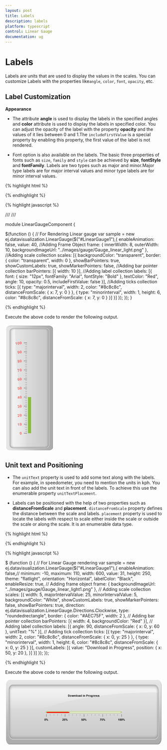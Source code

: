 ```yaml
---
layout: post
title: Labels
description: labels
platform: typescript
control: Linear Gauge
documentation: ug
---
```


# Labels

Labels are units that are used to display the values in the scales. You can customize Labels with the properties like`angle`, `color`, `font`, `opacity`, etc.

## Label Customization

**Appearance**

* The attribute **angle** is used to display the labels in the specified angles and **color** attribute is used to display the labels in specified color. You can adjust the opacity of the label with the property **opacity** and the values of it lies between 0 and 1.The `includeFirstValue` is a special property by enabling this property, the first value of the label is not rendered.

* Font option is also available on the labels. The basic three properties of fonts such as `size`, `family` and `style` can be achieved by **size**, **fontStyle** and **fontFamily**. Labels are two types such as major and minor.Major type labels are for major interval values and minor type labels are for minor interval values.


{% highlight html %}

<div id="LinearGauge1"></div>

{% endhighlight %}

{% highlight javascript %}

/// <reference path="../tsfiles/jquery.d.ts"></reference>
/// <reference path="../tsfiles/ej.web.all.d.ts"></reference>

module LinearGaugeComponent {

  $(function () {
        // For Rendering Linear gauge
      var sample = new ej.datavisualization.LinearGauge($("#LinearGauge1"),{
            enableAnimation: false, value: 40,
            //Adding Frame Object
            frame: {
                innerWidth: 8,
                outerWidth: 10,
                backgroundImageUrl: "../images/gauge/Gauge_linear_light.png"
            },
            //Adding scale collection
            scales: [{
                backgroundColor: "transparent",
                border: { color: "transparent", width: 0 },
                showBarPointers: true, showCustomLabels: true, showMarkerPointers: false,
                //Adding bar pointer collection
                barPointers: [{ width: 10 }],
                //Adding label collection
                labels: [{
                    font: { size: "12px", fontFamily: "Arial", fontStyle: "Bold" },
                    textColor: "Red",
                    angle: 10,
                    opacity: 0.5,
                    includeFirstValue: false
                }],
                //Adding ticks collection
                ticks: [{
                    type: "majorinterval", width: 2,
                    color: "#8c8c8c", distanceFromScale: { x: 7, y: 0 }
                },
                {
                    type: "minorinterval", width: 1, height: 6,
                    color: "#8c8c8c", distanceFromScale: { x: 7, y: 0 }
                }]
            }]
        });
    });
}

{% endhighlight %}



Execute the above code to render the following output.


![](Labels_images/Labels_img1.png)

## Unit text and Positioning

* The `unitText` property is used to add some text along with the labels. For example, in speedometer, you need to mention the units in kph. You can also add the unit text in front of the labels. To achieve this use the enumerable property `unitTextPlacement`. 

* Labels can be positioned with the help of two properties such as **distanceFromScale** and **placement**. `distanceFromScale` property defines the distance between the scale and labels. `placement` property is used to locate the labels with respect to scale either inside the scale or outside the scale or along the scale. It is an enumerable data type.


{% highlight html %}

<div id="LinearGauge1"></div>

{% endhighlight %}

{% highlight javascript %}

$ (function () {
       // For Linear Gauge rendering
      var sample = new ej.datavisualization.LinearGauge($("#LinearGauge1"),{
           enableAnimation: false,// minimum: -10, maximum: 110,
           width: 600, value: 31,
           height: 250,
           theme: "flatlight",
           orientation: "Horizontal",
           labelColor: "Black",
           enableResize: true,
           // Adding frame object
           frame: {
               backgroundImageUrl: "../images/gauge/Gauge_linear_light1.png"
           },
           // Adding scale collection
           scales: [{
               width: 5, majorIntervalValue: 25, minorIntervalValue: 5,
               backgroundColor: "White", showCustomLabels: true,
               showMarkerPointers: false, showBarPointers: true,
               direction: ej.datavisualization.LinearGauge.Directions.Clockwise,
               type: "roundedrectangle",
               border: { color: "#AEC75F", width: 2 },
               // Adding bar pointer collection
               barPointers: [{ width: 4, backgroundColor: "Red" }],
               // Adding label collection
               labels: [{
                   angle: 90,
                   distanceFromScale: { x: 0, y: 60 },
                   unitText: "%"
               }],
               // Adding tick collection
               ticks: [{
                   type: "majorinterval", width: 2,
                   color: "#8c8c8c", distanceFromScale: { x: 0, y: 25 }
               },
               {
                   type: "minorinterval", width: 1, height: 6,
                   color: "#8c8c8c", distanceFromScale: { x: 0, y: 25 }
               }],
               customLabels: [{
                   value: "Download in Progress", position: { x: 50, y: 20 },
               }]
           }]
       });
   });


{% endhighlight %}



Execute the above code to render the following output.


![](Labels_images/Labels_img2.png)



